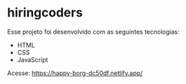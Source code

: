# hiringcoders
Esse projeto foi desenvolvido com as seguintes tecnologias:

* HTML
* CSS
* JavaScript

Acesse: https://happy-borg-dc50df.netlify.app/
